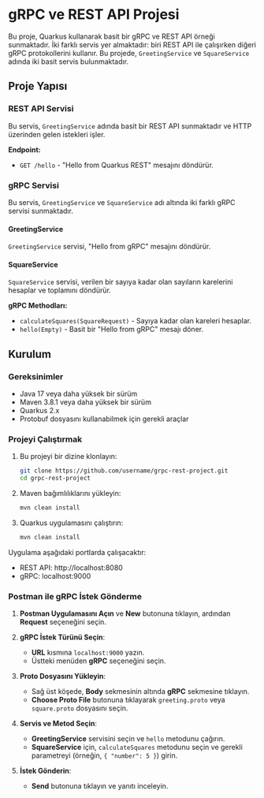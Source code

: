 # gRPC ve REST API Projesi

Bu proje, Quarkus kullanarak basit bir gRPC ve REST API örneği sunmaktadır. İki farklı servis yer almaktadır: biri REST API ile çalışırken diğeri gRPC protokollerini kullanır. Bu projede, `GreetingService` ve `SquareService` adında iki basit servis bulunmaktadır. 

## Proje Yapısı

### REST API Servisi
Bu servis, `GreetingService` adında basit bir REST API sunmaktadır ve HTTP üzerinden gelen istekleri işler.

**Endpoint:**
- `GET /hello` - "Hello from Quarkus REST" mesajını döndürür.

### gRPC Servisi
Bu servis, `GreetingService` ve `SquareService` adı altında iki farklı gRPC servisi sunmaktadır.

#### GreetingService
`GreetingService` servisi, "Hello from gRPC" mesajını döndürür.

#### SquareService
`SquareService` servisi, verilen bir sayıya kadar olan sayıların karelerini hesaplar ve toplamını döndürür.

**gRPC Methodları:**
- `calculateSquares(SquareRequest)` - Sayıya kadar olan kareleri hesaplar.
- `hello(Empty)` - Basit bir "Hello from gRPC" mesajı döner.

## Kurulum

### Gereksinimler
- Java 17 veya daha yüksek bir sürüm
- Maven 3.8.1 veya daha yüksek bir sürüm
- Quarkus 2.x
- Protobuf dosyasını kullanabilmek için gerekli araçlar

### Projeyi Çalıştırmak
1. Bu projeyi bir dizine klonlayın:
   ```bash
   git clone https://github.com/username/grpc-rest-project.git
   cd grpc-rest-project
2. Maven bağımlılıklarını yükleyin:
   ```bash
   mvn clean install
3. Quarkus uygulamasını çalıştırın:
   ```bash
   mvn clean install

Uygulama aşağıdaki portlarda çalışacaktır:
  - REST API: http://localhost:8080
  - gRPC: localhost:9000

### Postman ile gRPC İstek Gönderme

1. **Postman Uygulamasını Açın** ve **New** butonuna tıklayın, ardından **Request** seçeneğini seçin.

2. **gRPC İstek Türünü Seçin**:
   - **URL** kısmına `localhost:9000` yazın.
   - Üstteki menüden **gRPC** seçeneğini seçin.

3. **Proto Dosyasını Yükleyin**:
   - Sağ üst köşede, **Body** sekmesinin altında **gRPC** sekmesine tıklayın.
   - **Choose Proto File** butonuna tıklayarak `greeting.proto` veya `square.proto` dosyasını seçin.

4. **Servis ve Metod Seçin**:
   - **GreetingService** servisini seçin ve `hello` metodunu çağırın.
   - **SquareService** için, `calculateSquares` metodunu seçin ve gerekli parametreyi (örneğin, `{ "number": 5 }`) girin.

5. **İstek Gönderin**:
   - **Send** butonuna tıklayın ve yanıtı inceleyin.



